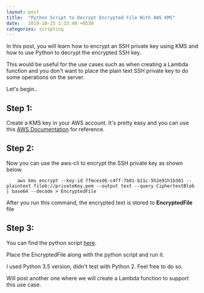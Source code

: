 ```yaml
---
layout: post
title:  "Python Script to Decrypt Encrypted File With AWS KMS"
date:   2019-10-25 1:33:40 +0530
categories: scripting
---
```


In this post, you will learn how to encrypt an SSH private key using KMS and how to use Python to decrypt the encrypted SSH key.

This would be useful for the use cases such as when creating a Lambda function and you don't want to place the plain text SSH private key to do some operations on the server.


Let's begin..

## Step 1:

Create a KMS key in your AWS account. It's pretty easy and you can use this [AWS Documentation](https://docs.aws.amazon.com/kms/latest/developerguide/create-keys.html#create-keys-console) for reference.


## Step 2:

Now you can use the aws-cli to encrypt the SSH private key as shown below.

```Shell
    aws kms encrypt --key-id 7fmcesd6-c4ff-7b01-b11c-5h2e91h1b301 --plaintext fileb://privateKey.pem --output text --query CiphertextBlob | base64 --decode > EncryptedFile
```

After you run this command, the encrypted text is stored to **EncryptedFile** file

## Step 3:

You can find the python script [here](https://github.com/vipink1203/Python-Scripts/blob/master/kms-decrypt.py).

Place the EncryptedFile along with the python script and run it.

I used Python 3.5 version, didn't test with Python 2. Feel free to do so.

Will post another one where we will create a Lambda function to support this use case.